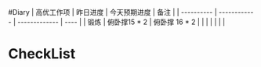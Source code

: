#Diary 
| 高优工作项 | 昨日进度     | 今天预期进度  | 备注 |
| ---------- | ------------ | ------------- | ---- |
| 锻炼       | 俯卧撑15 * 2 | 俯卧撑 16 * 2 |      |
|            |              |               |      |

# CheckList

